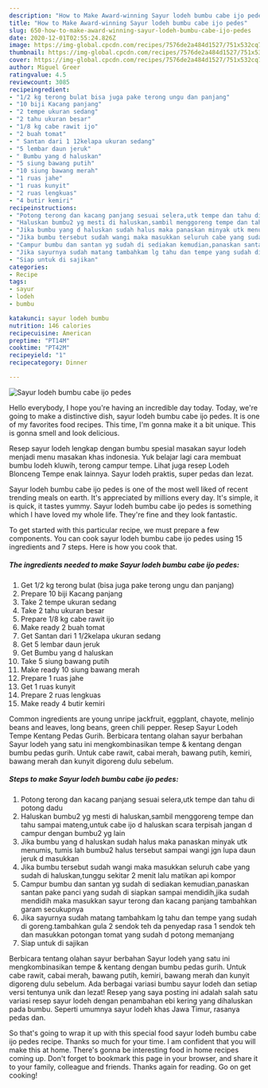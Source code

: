 ```yaml
---
description: "How to Make Award-winning Sayur lodeh bumbu cabe ijo pedes"
title: "How to Make Award-winning Sayur lodeh bumbu cabe ijo pedes"
slug: 650-how-to-make-award-winning-sayur-lodeh-bumbu-cabe-ijo-pedes
date: 2020-12-01T02:55:24.826Z
image: https://img-global.cpcdn.com/recipes/7576de2a484d1527/751x532cq70/sayur-lodeh-bumbu-cabe-ijo-pedes-foto-resep-utama.jpg
thumbnail: https://img-global.cpcdn.com/recipes/7576de2a484d1527/751x532cq70/sayur-lodeh-bumbu-cabe-ijo-pedes-foto-resep-utama.jpg
cover: https://img-global.cpcdn.com/recipes/7576de2a484d1527/751x532cq70/sayur-lodeh-bumbu-cabe-ijo-pedes-foto-resep-utama.jpg
author: Miguel Greer
ratingvalue: 4.5
reviewcount: 3085
recipeingredient:
- "1/2 kg terong bulat bisa juga pake terong ungu dan panjang"
- "10 biji Kacang panjang"
- "2 tempe ukuran sedang"
- "2 tahu ukuran besar"
- "1/8 kg cabe rawit ijo"
- "2 buah tomat"
- " Santan dari 1 12kelapa ukuran sedang"
- "5 lembar daun jeruk"
- " Bumbu yang d haluskan"
- "5 siung bawang putih"
- "10 siung bawang merah"
- "1 ruas jahe"
- "1 ruas kunyit"
- "2 ruas lengkuas"
- "4 butir kemiri"
recipeinstructions:
- "Potong terong dan kacang panjang sesuai selera,utk tempe dan tahu di potong dadu"
- "Haluskan bumbu2 yg mesti di haluskan,sambil menggoreng tempe dan tahu sampai mateng,untuk cabe ijo d haluskan scara terpisah jangan d campur dengan bumbu2 yg lain"
- "Jika bumbu yang d haluskan sudah halus maka panaskan minyak utk menumis, tumis lah bumbu2 halus tersebut sampai wangi jgn lupa daun jeruk d masukkan"
- "Jika bumbu tersebut sudah wangi maka masukkan seluruh cabe yang sudah di haluskan,tunggu sekitar 2 menit lalu matikan api kompor"
- "Campur bumbu dan santan yg sudah di sediakan kemudian,panaskan santan pake panci yang sudah di siapkan sampai mendidih,jika sudah mendidih maka masukkan sayur terong dan kacang panjang tambahkan garam secukupnya"
- "Jika sayurnya sudah matang tambahkam lg tahu dan tempe yang sudah di goreng.tambahkan gula 2 sendok teh da penyedap rasa 1 sendok teh dan masukkan potongan tomat yang sudah d potong memanjang"
- "Siap untuk di sajikan"
categories:
- Recipe
tags:
- sayur
- lodeh
- bumbu

katakunci: sayur lodeh bumbu 
nutrition: 146 calories
recipecuisine: American
preptime: "PT14M"
cooktime: "PT42M"
recipeyield: "1"
recipecategory: Dinner

---
```



![Sayur lodeh bumbu cabe ijo pedes](https://img-global.cpcdn.com/recipes/7576de2a484d1527/751x532cq70/sayur-lodeh-bumbu-cabe-ijo-pedes-foto-resep-utama.jpg)

Hello everybody, I hope you're having an incredible day today. Today, we're going to make a distinctive dish, sayur lodeh bumbu cabe ijo pedes. It is one of my favorites food recipes. This time, I'm gonna make it a bit unique. This is gonna smell and look delicious.

Resep sayur lodeh lengkap dengan bumbu spesial masakan sayur lodeh menjadi menu masakan khas indonesia. Yuk belajar lagi cara membuat bumbu lodeh kluwih, terong campur tempe. Lihat juga resep Lodeh Blonceng Tempe enak lainnya. Sayur lodeh praktis, super pedas dan lezat.

Sayur lodeh bumbu cabe ijo pedes is one of the most well liked of recent trending meals on earth. It's appreciated by millions every day. It's simple, it is quick, it tastes yummy. Sayur lodeh bumbu cabe ijo pedes is something which I have loved my whole life. They're fine and they look fantastic.


To get started with this particular recipe, we must prepare a few components. You can cook sayur lodeh bumbu cabe ijo pedes using 15 ingredients and 7 steps. Here is how you cook that.

<!--inarticleads1-->

##### The ingredients needed to make Sayur lodeh bumbu cabe ijo pedes:

1. Get 1/2 kg terong bulat (bisa juga pake terong ungu dan panjang)
1. Prepare 10 biji Kacang panjang
1. Take 2 tempe ukuran sedang
1. Take 2 tahu ukuran besar
1. Prepare 1/8 kg cabe rawit ijo
1. Make ready 2 buah tomat
1. Get  Santan dari 1 1/2kelapa ukuran sedang
1. Get 5 lembar daun jeruk
1. Get  Bumbu yang d haluskan
1. Take 5 siung bawang putih
1. Make ready 10 siung bawang merah
1. Prepare 1 ruas jahe
1. Get 1 ruas kunyit
1. Prepare 2 ruas lengkuas
1. Make ready 4 butir kemiri


Common ingredients are young unripe jackfruit, eggplant, chayote, melinjo beans and leaves, long beans, green chili pepper. Resep Sayur Lodeh Tempe Kentang Pedas Gurih. Berbicara tentang olahan sayur berbahan Sayur lodeh yang satu ini mengkombinasikan tempe &amp; kentang dengan bumbu pedas gurih. Untuk cabe rawit, cabai merah, bawang putih, kemiri, bawang merah dan kunyit digoreng dulu sebelum. 

<!--inarticleads2-->

##### Steps to make Sayur lodeh bumbu cabe ijo pedes:

1. Potong terong dan kacang panjang sesuai selera,utk tempe dan tahu di potong dadu
1. Haluskan bumbu2 yg mesti di haluskan,sambil menggoreng tempe dan tahu sampai mateng,untuk cabe ijo d haluskan scara terpisah jangan d campur dengan bumbu2 yg lain
1. Jika bumbu yang d haluskan sudah halus maka panaskan minyak utk menumis, tumis lah bumbu2 halus tersebut sampai wangi jgn lupa daun jeruk d masukkan
1. Jika bumbu tersebut sudah wangi maka masukkan seluruh cabe yang sudah di haluskan,tunggu sekitar 2 menit lalu matikan api kompor
1. Campur bumbu dan santan yg sudah di sediakan kemudian,panaskan santan pake panci yang sudah di siapkan sampai mendidih,jika sudah mendidih maka masukkan sayur terong dan kacang panjang tambahkan garam secukupnya
1. Jika sayurnya sudah matang tambahkam lg tahu dan tempe yang sudah di goreng.tambahkan gula 2 sendok teh da penyedap rasa 1 sendok teh dan masukkan potongan tomat yang sudah d potong memanjang
1. Siap untuk di sajikan


Berbicara tentang olahan sayur berbahan Sayur lodeh yang satu ini mengkombinasikan tempe &amp; kentang dengan bumbu pedas gurih. Untuk cabe rawit, cabai merah, bawang putih, kemiri, bawang merah dan kunyit digoreng dulu sebelum. Ada berbagai variasi bumbu sayur lodeh dan setiap versi tentunya unik dan lezat! Resep yang saya posting ini adalah salah satu variasi resep sayur lodeh dengan penambahan ebi kering yang dihaluskan pada bumbu. Seperti umumnya sayur lodeh khas Jawa Timur, rasanya pedas dan. 

So that's going to wrap it up with this special food sayur lodeh bumbu cabe ijo pedes recipe. Thanks so much for your time. I am confident that you will make this at home. There's gonna be interesting food in home recipes coming up. Don't forget to bookmark this page in your browser, and share it to your family, colleague and friends. Thanks again for reading. Go on get cooking!
